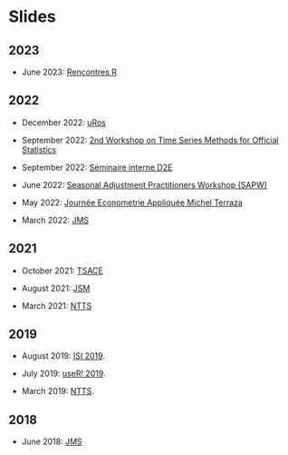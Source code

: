 # Slides

## 2023

- June 2023: [Rencontres R](https://aqlt.github.io/slides/2023%20-%2006%20-%20Rencontres%20R/Slides_rr.pdf)

## 2022

- December 2022: [uRos](https://aqlt.github.io/slides/2022%20-%2011%20-%20uRos/Slides_AQLT.pdf)

- September 2022: [2nd Workshop on Time Series Methods for Official Statistics](https://aqlt.github.io/slides/2022%20-%2009%20-%20OECD/Slides_AQLT.pdf)

- September 2022: [Séminaire interne D2E](https://aqlt.github.io/slides/2022%20-%2009%20-%20D2E/Slides_AQLT.pdf)

- June 2022: [Seasonal Adjustment Practitioners Workshop (SAPW)](https://aqlt.github.io/slides/2022%20-%2006%20-%20SAPW/Slides_AQLT.pdf)

- May 2022: [Journée Econometrie Appliquée Michel Terraza](https://aqlt.github.io/slides/2022%20-%2005%20-%20JEAMT/Slides_AQLT.pdf)

- March 2022: [JMS](https://aqlt.github.io/slides/2021%20-%2010%20-%20TSACE/calendars_doc.pdf)

## 2021

- October 2021: [TSACE](https://aqlt.github.io/slides/2021%20-%2010%20-%20TSACE/calendars_doc.pdf)

- August 2021: [JSM](https://aqlt.github.io/slides/2021%20-%2008%20-%20JSM/Slides_AQLT.pdf)

- March 2021: [NTTS](https://aqlt.github.io/slides/2021%20-%2003%20-%20NTTS/Slides.pdf)

## 2019

- August 2019: [ISI 2019](https://aqlt.github.io/slides/2019%20-%2008%20-%20ISI%202019/rjdemetra.pdf).

- July 2019: [useR! 2019](https://aqlt.github.io/slides/2019%20-%2007%20-%20useR!%202019/rjdemetra.pdf).

- March 2019: [NTTS](https://aqlt.github.io/slides/2019%20-%2003%20-%20NTTS/rjdemetra.pdf).

## 2018

- June 2018: [JMS](https://aqlt.github.io/slides/2018%20-%2006%20-%20JMS/S05_1_PRESENTATION_QUARTIERLATENTE_JMS2018.pdf)


